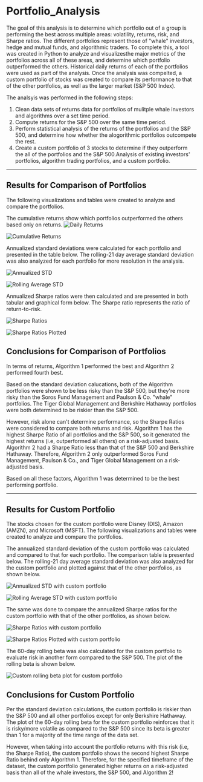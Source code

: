 # Portfolio_Analysis

The goal of this analysis is to determine which portfolio out of a group is performing the best across multiple areas: volatility, returns, risk, and Sharpe ratios. The different portfolios represent those of "whale" investors, hedge and mutual funds, and algorithmic traders. To complete this, a tool was created in Python to analyze and visualizesthe major metrics of the portfolios across all of these areas, and determine which portfolio outperformed the others. Historical daily returns of each of the portfolios were used as part of the analysis. Once the analysis was compelted, a custom portfolio of stocks was created to compare its performance to that of the other portfolios, as well as the larger market (S&P 500 Index).

The analsyis was performed in the following steps:

1. Clean data sets of returns data for portfolios of mulitple whale investors and algorithms over a set time period.
2. Compute returns for the S&P 500 over the same time period.
3. Perform statistical analysis of the returns of the portfolios and the S&P 500, and determine how whether the alogorithmic portfolios outcompete the rest.
4. Create a custom portfolio of 3 stocks to determine if they outperform the all of the portfolios and the S&P 500.Analysis of existing investors' portfolios, algorithm trading portfolios, and a custom portfolio.

---

## Results for Comparison of Portfolios

The following visualizations and tables were created to analyze and compare the portfolios.

The cumulative returns show which portfolios outperformed the others based only on returns.
![Daily Returns](Screenshots/daily_returns.png)

![Cumulative Returns](Screenshots/cumulative_returns.png)

Annualized standard deviations were calculated for each portfolio and presented in the table below. The rolling-21 day average standard deviation was also analyzed for each portfolio for more resolution in the analysis.

![Annualized STD](Screenshots/annualized_std.png)

![Rolling Average STD](Screenshots/rollling_avg_std.png)

Annualized Sharpe ratios were then calculated and are presented in both tabular and graphical form below. The Sharpe ratio represents the ratio of return-to-risk.

![Sharpe Ratios](Screenshots/sharpe_ratios.png)

![Sharpe Ratios Plotted](Screenshots/sharpe_ratios_plotted.png)

## Conclusions for Comparison of Portfolios

In terms of returns, Algorithm 1 performed the best and Algorithm 2 performed fourth best.

Based on the standard deviation calucations, both of the Algorithm portfolios were shown to be less risky than the S&P 500, but they're more risky than the Soros Fund Management and Paulson & Co. "whale" portfolios. The Tiger Global Management and Berkshire Hathaway portfolios were both determined to be riskier than the S&P 500.

However, risk alone can't determine performance, so the Sharpe Ratios were considered to compare both returns and risk. Algorithm 1 has the highest Sharpe Ratio of all portfolios and the S&P 500, so it generated the highest returns (i.e, outperformed all others) on a risk-adjusted basis. Algorithm 2 had a Sharpe Ratio less than that of the S&P 500 and Berkshire Hathaway. Therefore, Algorithm 2 only outperformed Soros Fund Management, Paulson & Co., and Tiger Global Management on a risk-adjusted basis.

Based on all these factors, Algorithm 1 was determined to be the best performing portfolio. 

---

## Results for Custom Portfolio
The stocks chosen for the custom portfolio were Disney (DIS), Amazon (AMZN), and Microsoft (MSFT). The following visualizations and tables were created to analyze and compare the portfolios.

The annualized standard deviation of the custom portfolio was calculated and compared to that for each portfolio. The comparison table is presented below. The rolling-21 day average standard deviation was also analyzed for the custom portfolio and plotted against that of the other portfolios, as shown below.

![Annualized STD with custom portfolio](Screenshots/annualized_std_custom.png)

![Rolling Average STD with custom portfolio](Screenshots/rollling_avg_std_custom.png)

The same was done to compare the annualized Sharpe ratios for the custom portfolio with that of the other portfolios, as shown below.

![Sharpe Ratios with custom portfolio](Screenshots/sharpe_ratios_custom.png)

![Sharpe Ratios Plotted with custom portfolio](Screenshots/sharpe_ratios_custom_plotted.png)

The 60-day rolling beta was also calculated for the custom portfolio to evaluate risk in another form compared to the S&P 500. The plot of the rolling beta is shown below.

![Custom rolling beta plot for custom portfolio](Screenshots/custom_rolling_beta.png)

## Conclusions for Custom Portfolio

Per the standard deviation calculations, the custom portfolio is riskier than the S&P 500 and all other portfolios except for only Berkshire Hathaway. The plot of the 60-day rolling beta for the custom portfolio reinforces that it is risky/more volatile as compared to the S&P 500 since its beta is greater than 1 for a majority of the time range of the data set. 

However, when taking into account the portfolio returns with this risk (i.e, the Sharpe Ratio), the custom portfolio shows the second highest Sharpe Ratio behind only Algorithm 1. Therefore, for the specified timeframe of the dataset, the custom portfolio generated higher returns on a risk-adjusted basis than all of the whale investors, the S&P 500, and Algorithm 2!

